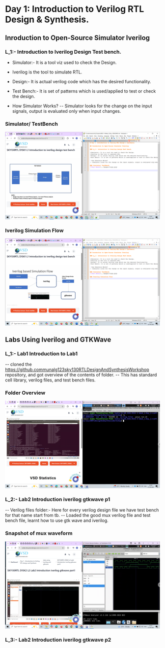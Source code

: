 # Day 1: Introduction to Verilog RTL Design & Synthesis.

## Inroduction to Open-Source Simulator Iverilog

### L_1:- Introduction to Iverilog Design Test bench.

- Simulator:- It is a tool viz used to check the Design.
- Iverilog is the tool to simulate RTL.
- Design:- It is actual verilog code which has the desired functionality.
- Test Bench:- It is set of patterns which is used/applied to test or check the design.

- How Simulator Works?
-- Simulator looks for the change on the input signals, output is evaluated only when input changes.

### Simulator/ TestBench
![Test Bench](Images/TestBench.png)

### Iverilog Simulation Flow
![Simulatio Flow](Images/Simulation_flow.png)

## Labs Using Iverilog and GTKWave

### L_1:- Lab1 Introduction to Lab1
-- cloned the https://github.communalg123sky130RTLDesignAndSynthesisWorkshop repository, and got overview of the contents of folder. 
-- This has standard cell library, verilog files, and test bench files.
### Folder Overview
![Intoduction_to_Lab1](Images/Introduction_to_Lab1.png)
### L_2:- Lab2 Introduction iverilog gtkwave p1
-- Verilog files folder:- Here for every verilog design file we have test bench for that name start  from tb.
-- Loaded the good mux verilog file and test bench file, learnt how to use gtk wave and iverilog.
### Snapshot of mux waveform
![Intoduction_to_Lab1](Images/mux_testing_demo.png)

### L_3:- Lab2 Introduction iverilog gtkwave p2
